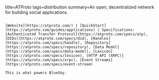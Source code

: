 title=ATProto
tags=distribution
summary=An open, decentralized network for building social applications.
~~~~~~

[Website](https://atproto.com/) | [QuickStart](https://atproto.com/guides/applications) | Specifications: [Authenticated Transfer Protocol](https://atproto.com/specs/atp), [DIDs](https://atproto.com/specs/did), [Handles](https://atproto.com/specs/handle), [Repository](https://atproto.com/specs/repository), [Data Model](https://atproto.com/specs/data-model), [Lexicon](https://atproto.com/specs/lexicon), [HTTP API (XRPC)](https://atproto.com/specs/xrpc), [Event Streams](https://atproto.com/specs/event-stream)

This is what powers BlueSky.

